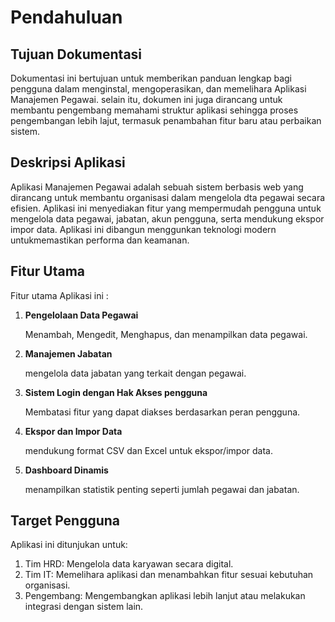 # Pendahuluan

## Tujuan Dokumentasi

Dokumentasi ini bertujuan untuk memberikan panduan lengkap bagi pengguna dalam menginstal, mengoperasikan, dan memelihara Aplikasi Manajemen Pegawai. selain itu, dokumen ini juga dirancang untuk membantu pengembang memahami struktur aplikasi sehingga proses pengembangan lebih lajut, termasuk penambahan fitur baru atau perbaikan sistem.

## Deskripsi Aplikasi

Aplikasi Manajemen Pegawai adalah sebuah sistem berbasis web yang dirancang untuk membantu organisasi dalam mengelola dta pegawai secara efisien. Aplikasi ini menyediakan fitur yang mempermudah pengguna untuk mengelola data pegawai, jabatan, akun pengguna, serta mendukung ekspor impor data. Aplikasi ini dibangun menggunkan teknologi modern untukmemastikan performa dan keamanan.

## Fitur Utama

Fitur utama Aplikasi ini :

1. **Pengelolaan Data Pegawai**
   
    Menambah, Mengedit, Menghapus, dan menampilkan data pegawai.

2. **Manajemen Jabatan**
   
    mengelola data jabatan yang terkait dengan pegawai.

3. **Sistem Login dengan Hak Akses pengguna**
   
    Membatasi fitur yang dapat diakses berdasarkan peran pengguna.

4. **Ekspor dan Impor Data**
   
    mendukung format CSV dan Excel untuk ekspor/impor data.

5. **Dashboard Dinamis**
   
    menampilkan statistik penting seperti jumlah pegawai dan jabatan.

## Target Pengguna

Aplikasi ini ditunjukan untuk:

1. Tim HRD: Mengelola data karyawan secara digital.
2. Tim IT: Memelihara aplikasi dan menambahkan fitur sesuai kebutuhan organisasi.
3. Pengembang: Mengembangkan aplikasi lebih lanjut atau melakukan integrasi dengan sistem lain.